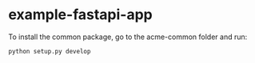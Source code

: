 # example-fastapi-app

To install the common package, go to the acme-common folder and run:
```python
python setup.py develop
```
